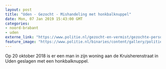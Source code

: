 ```yaml
---
layout: post
title: "Uden - Gezocht - Mishandeling met honkbalknuppel"
date: Mon, 07 Jan 2019 15:43:00 GMT
categories: 
- noord-brabant 
- uden 
externe_link: "https://www.politie.nl/gezocht-en-vermist/gezochte-personen/2018/november/09-mishandeling-met-honkbalknuppel.html"
feature_image: "https://www.politie.nl/binaries/content/gallery/politie/gezocht/verdachten/2019/januari/09-ob/bb_190107/uden-01.jpg"
---
```


Op 20 oktober 2018 is er een man in zijn woning aan de Kruisherenstraat in Uden geslagen met een honkbalknuppel.
